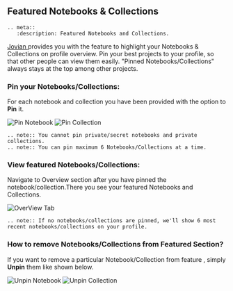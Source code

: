 ## Featured Notebooks & Collections

```eval_rst
.. meta::
   :description: Featured Notebooks and Collections.
```

<a href="https://jovian.com?utm_source=docs" target=_blank> Jovian </a> provides you with the feature to highlight your Notebooks & Collections on profile overview. Pin your best projects to your profile, so that other people can view them easily. "Pinned Notebooks/Collections" always stays at the top among other projects.

### Pin your Notebooks/Collections:

For each notebook and collection you have been provided with the option to **Pin** it.

  <img src="https://imgur.com/ccxU4QF.png " class="screenshot" alt="Pin Notebook">

  <img src="https://i.imgur.com/0koaVcc.jpg" class="screenshot" alt="Pin Collection">

```eval_rst
.. note:: You cannot pin private/secret notebooks and private collections.
.. note:: You can pin maximum 6 Notebooks/Collections at a time.
```

### View featured Notebooks/Collections:

Navigate to Overview section after you have pinned the notebook/collection.There you see
your featured Notebooks and Collections.

   <img src="https://i.imgur.com/xCj7qrn.jpg" class="screenshot" alt="OverView Tab">

```eval_rst
.. note:: If no notebooks/collections are pinned, we'll show 6 most recent notebooks/collections on your profile.
```

### How to remove Notebooks/Collections from Featured Section?

If you want to remove a particular Notebook/Collection from feature , simply **Unpin** them
like shown below.

  <img src="https://i.imgur.com/wFHEnli.jpg" class="screenshot" alt="Unpin Notebook">

  <img src="https://i.imgur.com/oGwNxD6.jpg" class="screenshot" alt="Unpin Collection">
